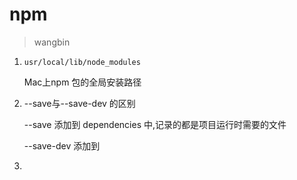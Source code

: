# npm

> wangbin

1. `usr/local/lib/node_modules`

   Mac上npm 包的全局安装路径

2. --save与--save-dev 的区别

   --save 添加到 dependencies 中,记录的都是项目运行时需要的文件

   --save-dev 添加到

3. 

​      

